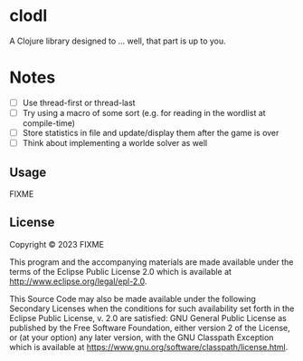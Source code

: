 # clodl

A Clojure library designed to ... well, that part is up to you.

# Notes

- [ ] Use thread-first or thread-last
- [ ] Try using a macro of some sort (e.g. for reading in the wordlist at compile-time)
- [ ] Store statistics in file and update/display them after the game is over
- [ ] Think about implementing a worlde solver as well

## Usage

FIXME

## License

Copyright © 2023 FIXME

This program and the accompanying materials are made available under the
terms of the Eclipse Public License 2.0 which is available at
http://www.eclipse.org/legal/epl-2.0.

This Source Code may also be made available under the following Secondary
Licenses when the conditions for such availability set forth in the Eclipse
Public License, v. 2.0 are satisfied: GNU General Public License as published by
the Free Software Foundation, either version 2 of the License, or (at your
option) any later version, with the GNU Classpath Exception which is available
at https://www.gnu.org/software/classpath/license.html.
